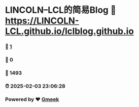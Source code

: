 # LINCOLN–LCL的简易Blog :link: https://LINCOLN-LCL.github.io/lclblog.github.io 
### :page_facing_up: [1](https://LINCOLN-LCL.github.io/lclblog.github.io/tag.html) 
### :speech_balloon: 0 
### :hibiscus: 1493 
### :alarm_clock: 2025-02-03 23:06:28 
### Powered by :heart: [Gmeek](https://github.com/Meekdai/Gmeek)
